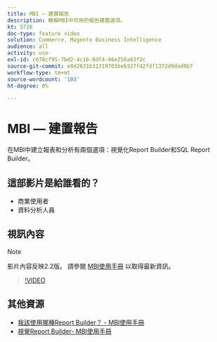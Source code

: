 ```yaml
---
title: MBI — 建置報告
description: 瞭解MBI中可用的報告建置選項。
kt: 5726
doc-type: feature video
solution: Commerce, Magento Business Intelligence
audience: all
activity: use
exl-id: c678cf95-7bd2-4c16-8df4-46e256a83f2c
source-git-commit: e8d2631b31319701beb327f42fdf1372d9dad9b7
workflow-type: tm+mt
source-wordcount: '103'
ht-degree: 0%

---
```


# MBI — 建置報告

在MBI中建立報表和分析有兩個選項：視覺化Report Builder和SQL Report Builder。

## 這部影片是給誰看的？

- 商業使用者
- 資料分析人員

## 視訊內容

>[!NOTE]
>
>影片內容反映2.2版。 請參閱 [MBI使用手冊](https://experienceleague.adobe.com/docs/commerce-business-intelligence/mbi/guide-overview.html) 以取得最新資訊。

>[!VIDEO](https://video.tv.adobe.com/v/35981?quality=12&learn=on)

## 其他資源

- [我該使用哪種Report Builder？ - MBI使用手冊](https://experienceleague.adobe.com/docs/commerce-business-intelligence/mbi/build/reports/report-builder-options.html)
- [視覺Report Builder- MBI使用手冊](https://experienceleague.adobe.com/docs/commerce-business-intelligence/mbi/build/reports/ess-rpt-build-visual.html)

